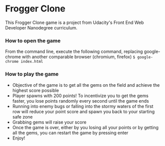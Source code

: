 # Frogger Clone

This Frogger Clone game is a project from Udacity's Front End Web Developer Nanodegree curriculum.

### How to open the game
From the command line, execute the following command, replacing google-chrome with another comparable browser (chromium, firefox)
    ```
    $ google-chrome index.html
    ```
### How to play the game
- Objective of the game is to get all the gems on the field and achieve the highest score possible
- Player spawns with 200 points! To incentivize you to get the gems faster, you lose points randomly every second until the game ends
- Running into enemy bugs or falling into the stormy waters of the first row will reduce your point score and spawn you back to your starting safe zone
- Grabbing gems will raise your score
- Once the game is over, either by you losing all your points or by getting all the gems, you can restart the game by pressing enter
- Enjoy!
